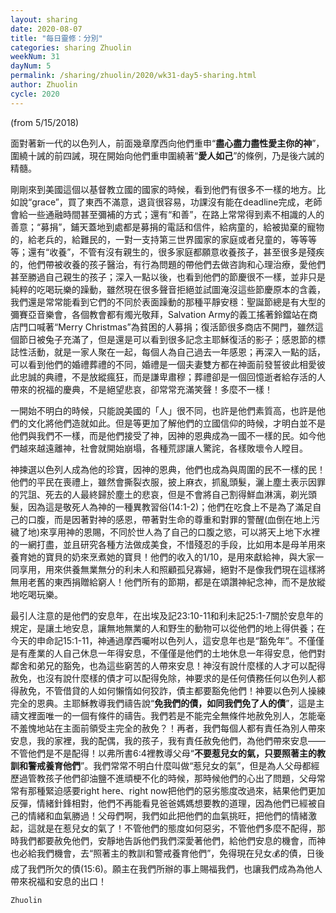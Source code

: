 ```yaml
---
layout: sharing
date: 2020-08-07
title: "每日靈修：分別"
categories: sharing Zhuolin
weekNum: 31
dayNum: 5
permalink: /sharing/zhuolin/2020/wk31-day5-sharing.html
author: Zhuolin
cycle: 2020
---
```

(from 5/15/2018)

面對著新一代的以色列人，前面幾章摩西向他們重申“**盡心盡力盡性愛主你的神**”，圍繞十誡的前四誡，現在開始向他們重申圍繞著“**愛人如己**”的條例，乃是後六誡的精髓。  

剛剛來到美國這個以基督教立國的國家的時候，看到他們有很多不一樣的地方。比如說“grace”，買了東西不滿意，退貨很容易，功課沒有能在deadline完成，老師會給一些通融時間甚至彌補的方式；還有“和善”，在路上常常得到素不相識的人的善意；“募捐”，鋪天蓋地到處都是募捐的電話和信件，給病童的，給被拋棄的寵物的，給老兵的，給難民的，一對一支持第三世界國家的家庭或者兒童的，等等等等；還有“收養”，不管有沒有親生的，很多家庭都願意收養孩子，甚至很多是殘疾的，他們帶被收養的孩子醫治，有行為問題的帶他們去做咨詢和心理治療，愛他們甚至勝過自己親生的孩子；深入一點以後，也看到他們的節慶很不一樣，並非只是純粹的吃喝玩樂的躁動，雖然現在很多聲音拒絕並試圖淹沒這些節慶原本的含義，我們還是常常能看到它們的不同於表面躁動的那種平靜安穩：聖誕節總是有大型的彌賽亞音樂會，各個教會都有燭光敬拜，Salvation Army的義工搖著鈴鐺站在商店門口喊著“Merry Christmas”為貧困的人募捐；復活節很多商店不開門，雖然這個節日被兔子充滿了，但是還是可以看到很多記念主耶穌復活的影子；感恩節的標誌性活動，就是一家人聚在一起，每個人為自己過去一年感恩；再深入一點的話，可以看到他們的婚禮葬禮的不同，婚禮是一個夫妻雙方都在神面前發誓彼此相愛彼此忠誠的典禮，不是放縱瘋狂，而是謙卑肅穆；葬禮卻是一個回憶逝者給存活的人帶來的祝福的慶典，不是絕望悲哀，卻常常充滿笑聲！多麼不一樣！  

一開始不明白的時候，只能說美國的「人」很不同，也許是他們素質高，也許是他們的文化將他們造就如此。但是等更加了解他們的立國信仰的時候，才明白並不是他們與我們不一樣，而是他們接受了神，因神的恩典成為一國不一樣的民。如今他們越來越遠離神，社會就開始崩塌，各種荒謬讓人驚詫，各樣敗壞令人瞠目。  

神揀選以色列人成為他的珍寶，因神的恩典，他們也成為與周圍的民不一樣的民！他們的平民在喪禮上，雖然會撕裂衣服，披上麻衣，抓亂頭髮，灑上塵土表示因罪的咒詛、死去的人最終歸於塵土的悲哀，但是不會將自己割得鮮血淋漓，剃光頭髮，因為這是敬死人為神的一種異教習俗(14:1-2)；他們在吃食上不是為了滿足自己的口腹，而是因著對神的感恩，帶著對生命的尊重和對罪的警醒(血倒在地上污穢了地)來享用神的恩賜，不同於世人為了自己的口腹之慾，可以將天上地下水裡的一網打盡，並且研究各種方法做成美食，不惜殘忍的手段，比如用本是母羊用來養育她的寶貝的奶來烹煮她的寶貝！他們的收入的1/10，是用來獻給神，與大家一同享用，用來供養無業無分的利未人和照顧孤兒寡婦，絕對不是像我們現在這樣將無用老舊的東西捐贈給窮人！他們所有的節期，都是在頌讚神紀念神，而不是放縱地吃喝玩樂。  

最引人注意的是他們的安息年，在出埃及記23:10-11和利未記25:1-7關於安息年的規定，是讓土地安息，讓無地無業的人和野生的動物可以從他們的地上得供養；在今天的申命記15:1-11，神通過摩西囑咐以色列人，這安息年也是“豁免年”。不僅僅是有產業的人自己休息一年得安息，不僅僅是他們的土地休息一年得安息，他們對鄰舍和弟兄的豁免，也為這些窮苦的人帶來安息！神沒有說什麼樣的人才可以配得赦免，也沒有說什麼樣的債才可以配得免除，神要求的是任何債務任何以色列人都得赦免，不管借貸的人如何懶惰如何狡詐，債主都要豁免他們！神要以色列人操練完全的恩典。主耶穌教導我們禱告說“**免我們的債，如同我們免了人的債**”，這是主禱文裡面唯一的一個有條件的禱告。我們若是不能完全無條件地赦免別人，怎能毫不羞愧地站在主面前領受主完全的赦免？！再者，我們每個人都有責任為別人帶來安息，我的家裡，我的配偶，我的孩子，我有責任赦免他們，為他們帶來安息——不管他們是不是配得！以弗所書6:4裡教導父母“**不要惹兒女的氣，只要照著主的教訓和警戒養育他們**”。我們常常不明白什麼叫做“惹兒女的氣”，但是為人父母都經歷過管教孩子他們卻油鹽不進頑梗不化的時候，那時候他們的心出了問題，父母常常有那種緊迫感要right here、right now把他們的惡劣態度改過來，結果他們更加反彈，情緒針鋒相對，他們不再能看見爸爸媽媽想要教的道理，因為他們已經被自己的情緒和血氣勝過！父母們啊，我們如此把他們的血氣挑旺，把他們的情緒激起，這就是在惹兒女的氣了！不管他們的態度如何惡劣，不管他們多麼不配得，那時我們都要赦免他們，安靜地告訴他們我們深愛著他們，給他們安息的機會，而神也必給我們機會，去“照著主的教訓和警戒養育他們”，免得現在兒女💰的債，日後成了我們所欠的債(15:6)。願主在我們所辦的事上賜福我們，也讓我們成為為他人帶來祝福和安息的出口！  

`Zhuolin`  

